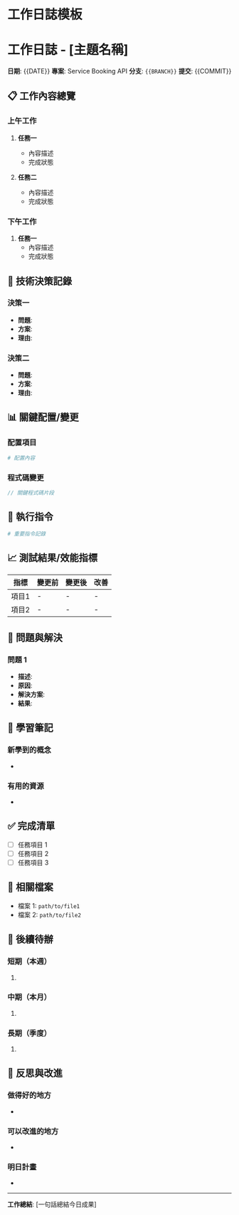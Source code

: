 # 工作日誌模板

<!--
使用說明：
1. 複製此模板並重新命名為 YYYYMMDD_主題.md
2. 使用 Shell 腳本 create-worklog.sh 自動生成（包含正確日期）
3. 日期會自動從系統取得，避免手動輸入錯誤
-->

# 工作日誌 - [主題名稱]
**日期**: {{DATE}}
**專案**: Service Booking API
**分支**: `{{BRANCH}}`
**提交**: {{COMMIT}}

## 📋 工作內容總覽

### 上午工作
1. **任務一**
   - 內容描述
   - 完成狀態

2. **任務二**
   - 內容描述
   - 完成狀態

### 下午工作
1. **任務一**
   - 內容描述
   - 完成狀態

## 🔧 技術決策記錄

### 決策一
- **問題**:
- **方案**:
- **理由**:

### 決策二
- **問題**:
- **方案**:
- **理由**:

## 📊 關鍵配置/變更

### 配置項目
```yaml
# 配置內容
```

### 程式碼變更
```typescript
// 關鍵程式碼片段
```

## 🚀 執行指令

```bash
# 重要指令記錄
```

## 📈 測試結果/效能指標

| 指標 | 變更前 | 變更後 | 改善 |
|------|--------|--------|------|
| 項目1 | - | - | - |
| 項目2 | - | - | - |

## 🐛 問題與解決

### 問題 1
- **描述**:
- **原因**:
- **解決方案**:
- **結果**:

## 📝 學習筆記

### 新學到的概念
-

### 有用的資源
-

## ✅ 完成清單

- [ ] 任務項目 1
- [ ] 任務項目 2
- [ ] 任務項目 3

## 🔗 相關檔案

- 檔案 1: `path/to/file1`
- 檔案 2: `path/to/file2`

## 📌 後續待辦

### 短期（本週）
1.

### 中期（本月）
1.

### 長期（季度）
1.

## 🤔 反思與改進

### 做得好的地方
-

### 可以改進的地方
-

### 明日計畫
-

---
**工作總結**: [一句話總結今日成果]